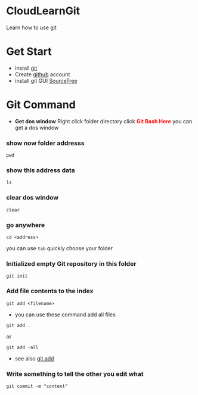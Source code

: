 # CloudLearnGit
Learn how to use git
# Get Start
* install [git](https://git-scm.com/)
* Create [github](https://github.com/) account
* install git GUI [SourceTree](https://www.sourcetreeapp.com/)
# Git Command
* **Get dos window**
Right click folder directory
click <font color="red">**Git Bash Here**</font>
you can get a dos window

### show now folder addresss
```
pwd
```

### show this address data
```
ls
```

### clear dos window
```
clear
```

### go anywhere
```
cd <address>
```
you can use ```tab``` quickly choose your folder

### Initialized empty Git repository in this folder
```
git init
```

### Add file contents to the index
```
git add <filename>
```
* you can use these command add all files
```
git add .
```
or
```
git add -all
```
* see also [git add](https://git-scm.com/docs/git-add)

### Write something to tell the other you edit what
```
git commit -m "content"
```
